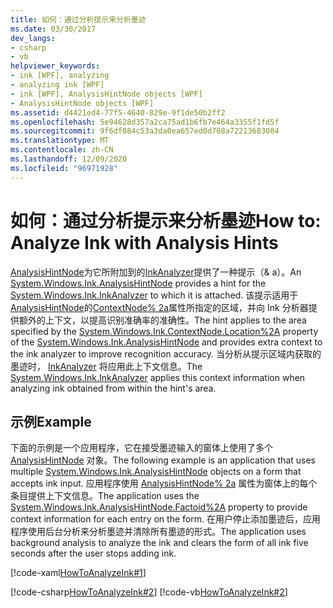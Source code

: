 ```yaml
---
title: 如何：通过分析提示来分析墨迹
ms.date: 03/30/2017
dev_langs:
- csharp
- vb
helpviewer_keywords:
- ink [WPF], analyzing
- analyzing ink [WPF]
- ink [WPF], AnalysisHintNode objects [WPF]
- AnalysisHintNode objects [WPF]
ms.assetid: d4421ed4-77f5-4640-829e-9f1de50b2ff2
ms.openlocfilehash: 5e94628d357a2ca75ad1b6fb7e464a3355f1fd5f
ms.sourcegitcommit: 9f6df084c53a3da0ea657ed0d708a72213683084
ms.translationtype: MT
ms.contentlocale: zh-CN
ms.lasthandoff: 12/09/2020
ms.locfileid: "96971928"
---
```

# <a name="how-to-analyze-ink-with-analysis-hints"></a><span data-ttu-id="e9868-102">如何：通过分析提示来分析墨迹</span><span class="sxs-lookup"><span data-stu-id="e9868-102">How to: Analyze Ink with Analysis Hints</span></span>

<span data-ttu-id="e9868-103">[AnalysisHintNode](/previous-versions/dotnet/netframework-3.5/ms610344(v=vs.90))为它所附加到的[InkAnalyzer](/previous-versions/dotnet/netframework-3.5/ms616754(v=vs.90))提供了一种提示（& a）。</span><span class="sxs-lookup"><span data-stu-id="e9868-103">An [System.Windows.Ink.AnalysisHintNode](/previous-versions/dotnet/netframework-3.5/ms610344(v=vs.90)) provides a hint for the [System.Windows.Ink.InkAnalyzer](/previous-versions/dotnet/netframework-3.5/ms616754(v=vs.90)) to which it is attached.</span></span>  <span data-ttu-id="e9868-104">该提示适用于[AnalysisHintNode](/previous-versions/dotnet/netframework-3.5/ms610344(v=vs.90))的[ContextNode% 2a](/previous-versions/dotnet/netframework-3.5/ms594508(v=vs.90))属性所指定的区域，并向 Ink 分析器提供额外的上下文，以提高识别准确率的准确性。</span><span class="sxs-lookup"><span data-stu-id="e9868-104">The hint applies to the area specified by the [System.Windows.Ink.ContextNode.Location%2A](/previous-versions/dotnet/netframework-3.5/ms594508(v=vs.90)) property of the [System.Windows.Ink.AnalysisHintNode](/previous-versions/dotnet/netframework-3.5/ms610344(v=vs.90)) and provides extra context to the ink analyzer to improve recognition accuracy.</span></span> <span data-ttu-id="e9868-105">当分析从提示区域内获取的墨迹时， [InkAnalyzer](/previous-versions/dotnet/netframework-3.5/ms616754(v=vs.90)) 将应用此上下文信息。</span><span class="sxs-lookup"><span data-stu-id="e9868-105">The [System.Windows.Ink.InkAnalyzer](/previous-versions/dotnet/netframework-3.5/ms616754(v=vs.90)) applies this context information when analyzing ink obtained from within the hint's area.</span></span>  
  
## <a name="example"></a><span data-ttu-id="e9868-106">示例</span><span class="sxs-lookup"><span data-stu-id="e9868-106">Example</span></span>  

 <span data-ttu-id="e9868-107">下面的示例是一个应用程序，它在接受墨迹输入的窗体上使用了多个 [AnalysisHintNode](/previous-versions/dotnet/netframework-3.5/ms610344(v=vs.90)) 对象。</span><span class="sxs-lookup"><span data-stu-id="e9868-107">The following example is an application that uses multiple [System.Windows.Ink.AnalysisHintNode](/previous-versions/dotnet/netframework-3.5/ms610344(v=vs.90)) objects on a form that accepts ink input.</span></span> <span data-ttu-id="e9868-108">应用程序使用 [AnalysisHintNode% 2a](/previous-versions/dotnet/netframework-3.5/ms594341(v=vs.90)) 属性为窗体上的每个条目提供上下文信息。</span><span class="sxs-lookup"><span data-stu-id="e9868-108">The application uses the [System.Windows.Ink.AnalysisHintNode.Factoid%2A](/previous-versions/dotnet/netframework-3.5/ms594341(v=vs.90)) property to provide context information for each entry on the form.</span></span>  <span data-ttu-id="e9868-109">在用户停止添加墨迹后，应用程序使用后台分析来分析墨迹并清除所有墨迹的形式。</span><span class="sxs-lookup"><span data-stu-id="e9868-109">The application uses background analysis to analyze the ink and clears the form of all ink five seconds after the user stops adding ink.</span></span>  
  
 [!code-xaml[HowToAnalyzeInk#1](~/samples/snippets/csharp/VS_Snippets_Wpf/HowToAnalyzeInk/CSharp/FormAnalyzer.xaml#1)]  
  
 [!code-csharp[HowToAnalyzeInk#2](~/samples/snippets/csharp/VS_Snippets_Wpf/HowToAnalyzeInk/CSharp/FormAnalyzer.xaml.cs#2)]
 [!code-vb[HowToAnalyzeInk#2](~/samples/snippets/visualbasic/VS_Snippets_Wpf/HowToAnalyzeInk/VisualBasic/FormAnalyzer.xaml.vb#2)]
